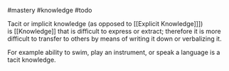 #mastery #knowledge #todo

Tacit or implicit knowledge (as opposed to [[Explicit Knowledge]]]) is [[Knowledge]] that is difficult to express or extract; therefore it is more difficult to transfer to others by means of writing it down or verbalizing it.

For example ability to swim, play an instrument, or speak a language is a tacit knowledge.

